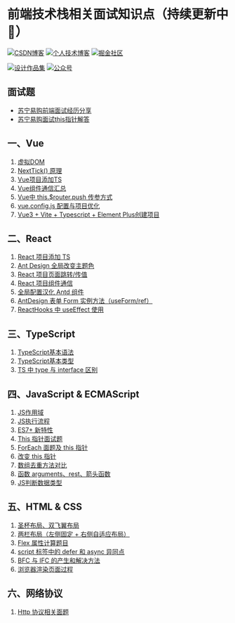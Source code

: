 # 前端技术栈相关面试知识点（持续更新中:running:）

<!-- ## 相关链接 -->
[![CSDN博客](https://img.shields.io/badge/CSDN博客-@情非得已小猿猿-orange)](https://blog.csdn.net/weixin_43924228)
[![个人技术博客](https://img.shields.io/badge/个人技术博客-@马超-green)](https://machao07.github.io)
[![掘金社区](https://img.shields.io/badge/掘金社区-@情非得已小猿猿-blue)](https://juejin.cn/user/1337486669527096)

[![设计作品集](https://img.shields.io/badge/设计作品集-@情非得已小猿猿-yellow)](https://machao07.zcool.com.cn)
[![公众号](https://img.shields.io/badge/公众号-@情非得已小猿猿-greentea)](https://machao07.github.io/img/official_account.jpg)


<!-- 1️⃣&nbsp;[CSDN](https://blog.csdn.net/weixin_43924228)&emsp;2️⃣&nbsp;[Machao's Blog](https://machao07.github.io/)&emsp;3️⃣&nbsp;[ZCOOL站酷](https://machao07.zcool.com.cn/) -->

## 面试题
- [苏宁易购前端面试经历分享](https://blog.csdn.net/weixin_43924228/article/details/90699272)
- [苏宁易购面试this指针解答](https://blog.csdn.net/weixin_43924228/article/details/90755267)

## 一、Vue
1. [虚拟DOM](https://github.com/machao07/interview-questions/issues/1)
2. [NextTick() 原理](https://blog.csdn.net/weixin_43924228/article/details/106548886)
3. [Vue项目添加TS](https://github.com/machao07/interview-questions/issues/7)
4. [Vue组件通信汇总](https://github.com/machao07/interview-questions/issues/25)
5. [Vue中 this.$router.push 传参方式](https://github.com/machao07/interview-questions/issues/22)
6. [vue.config.js 配置与项目优化](https://github.com/machao07/interview-questions/issues/24)
7. [Vue3 + Vite + Typescript + Element Plus创建项目](https://mp.weixin.qq.com/s/yv6KYcx4PTYgrU6I1Ns52g)


## 二、React
1. [React 项目添加 TS](https://github.com/machao07/interview-questions/issues/2)
2. [Ant Design 全局改变主题色](https://github.com/machao07/react-admin/issues/1)
3. [React 项目页面跳转/传值](https://github.com/machao07/react-admin/issues/3)
4. [React 项目组件通信](https://github.com/machao07/react-admin/issues/4)
5. [全局配置汉化 Antd 组件](https://github.com/machao07/react-admin/issues/2)
6. [AntDesign 表单 Form 实例方法（useForm/ref）](https://github.com/machao07/react-admin/issues/5)
7. [ReactHooks 中 useEffect 使用](https://github.com/machao07/react-admin/issues/6)

## 三、TypeScript
1. [TypeScript基本语法](https://github.com/machao07/interview-questions/issues/3)
2. [TypeScript基本类型](https://github.com/machao07/interview-questions/issues/10)
3. [TS 中 type 与 interface 区别](https://github.com/machao07/interview-questions/issues/12)

## 四、JavaScript & ECMAScript
1. [JS作用域](https://github.com/machao07/interview-questions/issues/20)
2. [JS执行流程](https://github.com/machao07/interview-questions/issues/21)
3. [ES7+ 新特性](https://github.com/machao07/interview-questions/issues/4)
4. [This 指针面试题](https://github.com/machao07/interview-questions/issues/9)
5. [ForEach 面题及 this 指针](https://github.com/machao07/interview-questions/issues/11)
6. [改变 this 指针](https://github.com/machao07/interview-questions/issues/18)
7. [数组去重方法对比](https://github.com/machao07/interview-questions/issues/13)
8. [函数 arguments、rest、箭头函数](https://github.com/machao07/interview-questions/issues/19)
9. [JS判断数据类型](https://github.com/machao07/interview-questions/issues/23)

## 五、HTML & CSS
1. [圣杯布局、双飞翼布局](https://github.com/machao07/interview-questions/issues/6)
2. [两栏布局（左侧固定 + 右侧自适应布局）](https://github.com/machao07/interview-questions/issues/17)
3. [Flex 属性计算题目](https://github.com/machao07/interview-questions/issues/5)
4. [script 标签中的 defer 和 async 异同点](https://github.com/machao07/interview-questions/issues/8)
5. [BFC 与 IFC 的产生和解决方法](https://github.com/machao07/interview-questions/issues/14)
6. [浏览器渲染页面过程](https://github.com/machao07/interview-questions/issues/16)

## 六、网络协议
1. [Http 协议相关面题](https://github.com/machao07/interview-questions/issues/15)

